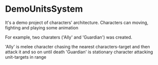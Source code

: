 # DemoUnitsSystem
It's a demo project of characters' architecture. Characters can moving, fighting and playing some animation

For example, two charaters ('Ally' and 'Guardian') was created.

'Ally' is melee character chasing the nearest characters-target and then attack it and so on until death
'Guardian' is stationary character attacking unit-targets in range
